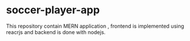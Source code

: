# soccer-player-app

This repository contain MERN application , frontend is implemented using reacrjs and backend is done with nodejs.
